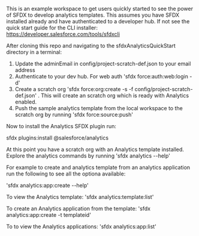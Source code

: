 This is an example workspace to get users quickly started to see the power of SFDX to develop analytics templates.  This assumes you have SFDX installed already and have authenticated to a developer hub.  If not see the quick start guide for the CLI installer:  https://developer.salesforce.com/tools/sfdxcli 

After cloning this repo and navigating to the sfdxAnalyticsQuickStart directory in a terminal:

1.  Update the adminEmail in config/project-scratch-def.json to your email address
2.  Authenticate to your dev hub.  For web auth 'sfdx force:auth:web:login -d'
3.  Create a scratch org 'sfdx force:org:create -s -f config/project-scratch-def.json' .  This will create an scratch org which is ready with Analytics enabled.
4.  Push the sample analytics template from the local workspace to the scratch org by running 'sfdx force:source:push'

Now to install the Analytics SFDX plugin run:

sfdx plugins:install @salesforce/analytics

At this point you have a scratch org with an Analytics template installed.  Explore the analytics commands by running 'sfdx analytics --help'

For example to create and analytics template from an analytics application run the following to see all the optiona available:

'sfdx analytics:app:create --help'

To view the Analytics template:
'sfdx analytics:template:list'

To create an Analytics application from the template:
'sfdx analytics:app:create -t templateid'

To to view the Analytics applications:
'sfdx analytics:app:list' 



